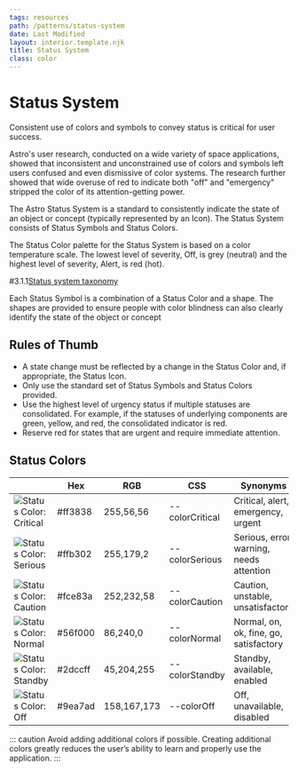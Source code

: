 ```yaml
---
tags: resources
path: /patterns/status-system
date: Last Modified
layout: interior.template.njk
title: Status System
class: color
---
```


# Status System

Consistent use of colors and symbols to convey status is critical for user success.

Astro's user research, conducted on a wide variety of space applications, showed that inconsistent and unconstrained use of colors and symbols left users confused and even dismissive of color systems. The research further showed that wide overuse of red to indicate both "off" and "emergency" stripped the color of its attention-getting power.

The Astro Status System is a standard to consistently indicate the state of an object or concept (typically represented by an Icon). The Status System consists of Status Symbols and Status Colors.

The Status Color palette for the Status System is based on a color temperature scale. The lowest level of severity, Off, is grey (neutral) and the highest level of severity, Alert, is red (hot).


#3.1.1[Status system taxonomy](/img/design-guidelines/status-system-fundamentals.png)

Each Status Symbol is a combination of a Status Color and a shape. The shapes are provided to ensure people with color blindness can also clearly identify the state of the object or concept

## Rules of Thumb

- A state change must be reflected by a change in the Status Color and, if appropriate, the Status Icon.
- Only use the standard set of Status Symbols and Status Colors provided.
- Use the highest level of urgency status if multiple statuses are consolidated. For example, if the statuses of underlying components are green, yellow, and red, the consolidated indicator is red.
- Reserve red for states that are urgent and require immediate attention.

## Status Colors

|                                                              | Hex     | RGB         | CSS             | Synonyms                                 |
| ------------------------------------------------------------ | ------- | ----------- | --------------- | ---------------------------------------- |
| ![Status Color: Critical ](/img/swatches/critical__dark.svg) | #ff3838 | 255,56,56   | --colorCritical | Critical, alert, emergency, urgent       |
| ![Status Color: Serious ](/img/swatches/serious__dark.svg)   | #ffb302 | 255,179,2   | --colorSerious  | Serious, error, warning, needs attention |
| ![Status Color: Caution ](/img/swatches/caution__dark.svg)   | #fce83a | 252,232,58  | --colorCaution  | Caution, unstable, unsatisfactory        |
| ![Status Color: Normal ](/img/swatches/normal__dark.svg)     | #56f000 | 86,240,0    | --colorNormal   | Normal, on, ok, fine, go, satisfactory   |
| ![Status Color: Standby ](/img/swatches/standby__dark.svg)   | #2dccff | 45,204,255  | --colorStandby  | Standby, available, enabled              |
| ![Status Color: Off ](/img/swatches/off__dark.svg)           | #9ea7ad | 158,167,173 | --colorOff      | Off, unavailable, disabled               |

::: caution
Avoid adding additional colors if possible. Creating additional colors greatly reduces the user’s ability to learn and properly use the application.
:::
